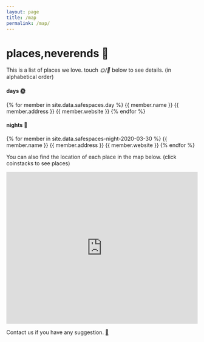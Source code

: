 ```yaml
---
layout: page
title: /map
permalink: /map/
---
```


# places,neverends :round_pushpin:
This is a list of places we love.
touch *:sun_with_face:/:first_quarter_moon_with_face:* below to see details. (in alphabetical order)

#### days :sun_with_face:
{% for member in site.data.safespaces.day %}
{{ member.name }} {{ member.address }} {{ member.website }}
{% endfor %}

#### nights :first_quarter_moon_with_face:
{% for member in site.data.safespaces-night-2020-03-30 %}
{{ member.name }} {{ member.address }} {{ member.website }}
{% endfor %}

You can also find the location of each place in the map below. (click coinstacks to see places)

<iframe width="100%" height="400px" frameborder="0" allowfullscreen src="https://umap.openstreetmap.co/en/map/placesneverends_2508?scaleControl=true&miniMap=false&scrollWheelZoom=true&zoomControl=true&allowEdit=false&moreControl=true&searchControl=true&tilelayersControl=false&embedControl=false&datalayersControl=expanded&onLoadPanel=undefined&captionBar=true&datalayers=5282%2C5281&fullscreenControl=false&locateControl=true&editinosmControl=false&measureControl=false#17/52.51335/13.45708"></iframe>

Contact us if you have any suggestion. <a href="https://commaneverends.github.io/contact" target="_blank">:speech_balloon:</a>
